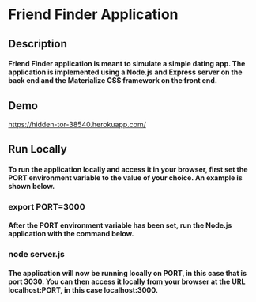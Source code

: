 # Friend Finder Application

## Description

#### Friend Finder application is meant to simulate a simple dating app. The application is implemented using a Node.js and Express server on the back end and the Materialize CSS framework on the front end.

## Demo

https://hidden-tor-38540.herokuapp.com/

## Run Locally

#### To run the application locally and access it in your browser, first set the PORT environment variable to the value of your choice. An example is shown below.

### export PORT=3000
#### After the PORT environment variable has been set, run the Node.js application with the command below.

### node server.js
#### The application will now be running locally on PORT, in this case that is port 3030. You can then access it locally from your browser at the URL localhost:PORT, in this case localhost:3000.
